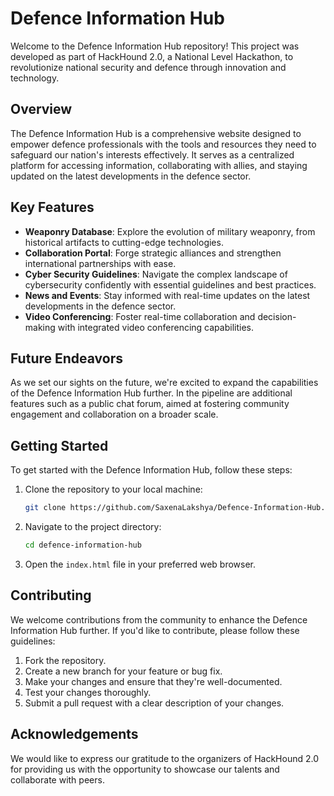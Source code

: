 # Defence Information Hub

Welcome to the Defence Information Hub repository! This project was developed as part of HackHound 2.0, a National Level Hackathon, to revolutionize national security and defence through innovation and technology.

## Overview

The Defence Information Hub is a comprehensive website designed to empower defence professionals with the tools and resources they need to safeguard our nation's interests effectively. It serves as a centralized platform for accessing information, collaborating with allies, and staying updated on the latest developments in the defence sector.

## Key Features

- **Weaponry Database**: Explore the evolution of military weaponry, from historical artifacts to cutting-edge technologies.
- **Collaboration Portal**: Forge strategic alliances and strengthen international partnerships with ease.
- **Cyber Security Guidelines**: Navigate the complex landscape of cybersecurity confidently with essential guidelines and best practices.
- **News and Events**: Stay informed with real-time updates on the latest developments in the defence sector.
- **Video Conferencing**: Foster real-time collaboration and decision-making with integrated video conferencing capabilities.

## Future Endeavors
As we set our sights on the future, we're excited to expand the capabilities of the Defence Information Hub further. In the pipeline are additional features such as a public chat forum, aimed at fostering community engagement and collaboration on a broader scale.

## Getting Started

To get started with the Defence Information Hub, follow these steps:

1. Clone the repository to your local machine:

   ```bash
   git clone https://github.com/SaxenaLakshya/Defence-Information-Hub.git

2. Navigate to the project directory:
   ```bash
   cd defence-information-hub

3. Open the `index.html` file in your preferred web browser.

## Contributing
We welcome contributions from the community to enhance the Defence Information Hub further. If you'd like to contribute, please follow these guidelines:
1. Fork the repository.
2. Create a new branch for your feature or bug fix.
3. Make your changes and ensure that they're well-documented.
4. Test your changes thoroughly.
5. Submit a pull request with a clear description of your changes.

## Acknowledgements
We would like to express our gratitude to the organizers of HackHound 2.0 for providing us with the opportunity to showcase our talents and collaborate with peers.

